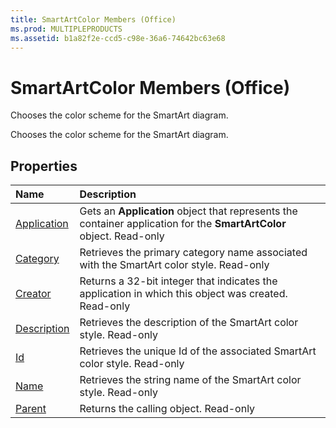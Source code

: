 ```yaml
---
title: SmartArtColor Members (Office)
ms.prod: MULTIPLEPRODUCTS
ms.assetid: b1a82f2e-ccd5-c98e-36a6-74642bc63e68
---
```



# SmartArtColor Members (Office)
Chooses the color scheme for the SmartArt diagram.

Chooses the color scheme for the SmartArt diagram.


## Properties



|**Name**|**Description**|
|:-----|:-----|
|[Application](smartartcolor-application-property-office.md)|Gets an  **Application** object that represents the container application for the **SmartArtColor** object. Read-only|
|[Category](smartartcolor-category-property-office.md)|Retrieves the primary category name associated with the SmartArt color style. Read-only|
|[Creator](smartartcolor-creator-property-office.md)|Returns a 32-bit integer that indicates the application in which this object was created. Read-only|
|[Description](smartartcolor-description-property-office.md)|Retrieves the description of the SmartArt color style. Read-only|
|[Id](smartartcolor-id-property-office.md)|Retrieves the unique Id of the associated SmartArt color style. Read-only|
|[Name](smartartcolor-name-property-office.md)|Retrieves the string name of the SmartArt color style. Read-only|
|[Parent](smartartcolor-parent-property-office.md)|Returns the calling object. Read-only|

